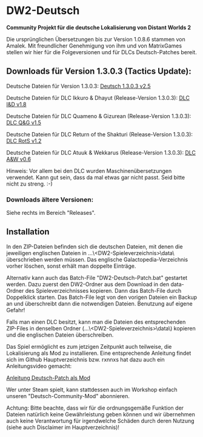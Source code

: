 # DW2-Deutsch
<strong>Community Projekt für die deutsche Lokalisierung von Distant Worlds 2</strong>

Die ursprünglichen Übersetzungen bis zur Version 1.0.8.6 stammen von Amalek. Mit freundlicher Genehmigung von ihm und von MatrixGames stellen wir hier für die Folgeversionen und für DLCs Deutsch-Patches bereit.

<h2>Downloads für Version 1.3.0.3 (Tactics Update):</h2>

Deutsche Dateien für Version 1.3.0.3:
[Deutsch 1.3.0.3 v2.5](https://github.com/Marty651/DW2-Deutsch/releases/download/v.1.3.0.3-(2025.04.23)/DW2-Deutsch_1.3.0.3_v2.5.zip)

Deutsche Dateien für DLC Ikkuro & Dhayut (Release-Version 1.3.0.3):
[DLC I&D v1.8](https://github.com/Marty651/DW2-Deutsch/releases/download/v.1.3.0.3-(2025.04.23)/DW2-Deutsch_1.3.0.3_DLC_Ikkuro_and_Dhayut_v1.8.zip)

Deutsche Dateien für DLC Quameno & Gizurean (Release-Version 1.3.0.3):
[DLC Q&G v1.5](https://github.com/Marty651/DW2-Deutsch/releases/download/v.1.3.0.3-(2025.04.23)/DW2-Deutsch_1.3.0.3_DLC_Quameno_and_Gizureans_v1.5.zip)

Deutsche Dateien für DLC Return of the Shakturi (Release-Version 1.3.0.3):
[DLC RotS v1.2](https://github.com/Marty651/DW2-Deutsch/releases/download/v.1.3.0.3-(2025.04.23)/DW2-Deutsch_1.3.0.3_DLC_Return_of_the_Shakturi_v1.2.zip)

Deutsche Dateien für DLC Atuuk & Wekkarus (Release-Version 1.3.0.3):
[DLC A&W v0.6](https://github.com/Marty651/DW2-Deutsch/releases/download/v.1.3.0.3-(2025.04.23)/DW2-Deutsch_1.3.0.3_DLC_Atuuk_and_Wekkarus_v0.6.zip)

Hinweis: Vor allem bei den DLC wurden Maschinenübersetzungen verwendet. Kann gut sein, dass da mal etwas gar nicht passt. Seid bitte nicht zu streng. :-)

<h3>Downloads ältere Versionen:</h3>

Siehe rechts im Bereich "Releases".

<h2>Installation</h2>

In den ZIP-Dateien befinden sich die deutschen Dateien, mit denen die jeweiligen englischen Dateien in ...\\\<DW2-Spieleverzeichnis\>\\data\\ überschrieben werden müssen. Das englische Galactopedia-Verzeichnis vorher löschen, sonst erhält man doppelte Einträge.

Alternativ kann auch das Batch-File "DW2-Deutsch-Patch.bat" gestartet werden. Dazu zuerst den DW2-Ordner aus dem Download in den data-Ordner des Spieleverzeichnisses kopieren. Dann das Batch-File durch Doppelklick starten. Das Batch-File legt von den vorigen Dateien ein Backup an und überschreibt dann die notwendigen Dateien. Benutzung auf eigene Gefahr!

Falls man einen DLC besitzt, kann man die Dateien des entsprechenden ZIP-Files in denselben Ordner (...\\\<DW2-Spieleverzeichnis\>\\data\\) kopieren und die englischen Dateien überschreiben.

Das Spiel ermöglicht es zum jetzigen Zeitpunkt auch teilweise, die Lokalisierung als Mod zu installieren. Eine entsprechende Anleitung findet sich im Github Hauptverzeichnis bzw. rxnnxs hat dazu auch ein Anleitungsvideo gemacht:

[Anleitung Deutsch-Patch als Mod](https://www.youtube.com/watch?v=8m_gIv7eIPU)

Wer unter Steam spielt, kann stattdessen auch im Workshop einfach unseren "Deutsch-Community-Mod" abonnieren.

Achtung: Bitte beachte, dass wir für die ordnungsgemäße Funktion der Dateien natürlich keine Gewährleistung geben können und wir übernehmen auch keine Verantwortung für irgendwelche Schäden durch deren Nutzung (siehe auch Disclaimer im Hauptverzeichnis)!
